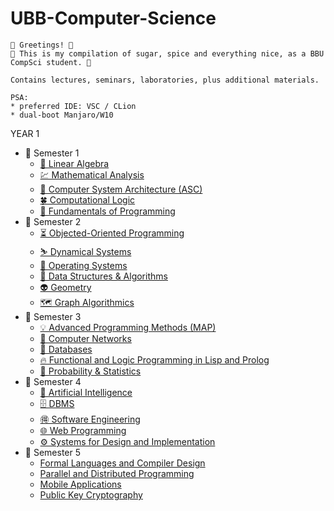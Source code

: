 # UBB-Computer-Science

    🔮 Greetings! 🔮
    🔮 This is my compilation of sugar, spice and everything nice, as a BBU CompSci student. 🔮

    Contains lectures, seminars, laboratories, plus additional materials.
    
    PSA:
    * preferred IDE: VSC / CLion
    * dual-boot Manjaro/W10
    
YEAR 1

<ul>
    <li> 📂 Semester 1
        <ul>
            <li>
                <a href="https://github.com/913-Fintina-Olivia/UBB-Computer-Science/tree/main/Semester%201/Linear%20Algebra">
                    🔢 Linear Algebra
                </a>
            </li>
            <li>
                <a href="https://github.com/913-Fintina-Olivia/UBB-Computer-Science/tree/main/Semester%201/Mathematical%20Analysis">
                    💹 Mathematical Analysis
                </a>
            </li>
            <li>
                    <a href="https://github.com/913-Fintina-Olivia/UBB-Computer-Science/tree/main/Semester%201/Computer%20System%20Architecture%20(ASC)">
                       🏥 Computer System Architecture (ASC)
                    </a>
                </li>
             <li>
                    <a href="https://github.com/913-Fintina-Olivia/UBB-Computer-Science/tree/main/Semester%201/Computational%20Logic">
                       🍀 Computational Logic
                    </a>
                </li>
            <li>
                    <a href="https://github.com/913-Fintina-Olivia/UBB-Computer-Science/tree/main/Semester%201/Fundamentals%20of%20Programming">
                       🐍 Fundamentals of Programming
                    </a>
                </li>
         </ul>
      </li>
    <li> 📂 Semester 2
        <ul>
                <li>
                    <a href="https://github.com/913-Fintina-Olivia/UBB-Computer-Science/tree/main/Semester%202/Object-Oriented%20Programming">
                       ⏳ Objected-Oriented Programming
                    </a>
                </li>
                 <li>
                    <a href="https://github.com/913-Fintina-Olivia/UBB-Computer-Science/tree/main/Semester%202/Dynamical%20Systems">
                       ⛷ Dynamical Systems
                    </a>
                </li>
                 <li>
                    <a href="https://github.com/913-Fintina-Olivia/UBB-Computer-Science/tree/main/Semester%202/Operating%20Systems">
                       🌟 Operating Systems
                    </a>
                </li>
                <li>
                    <a href="https://github.com/913-Fintina-Olivia/UBB-Computer-Science/tree/main/Semester%202/Data%20Structures%20%26%20Algorithms">
                       🤖 Data Structures & Algorithms
                    </a>
                </li>
                <li>
                    <a href="https://github.com/913-Fintina-Olivia/UBB-Computer-Science/tree/main/Semester%202/Geometry">
                       👽 Geometry
                    </a>
                </li>
                <li>
                    <a href="https://github.com/913-Fintina-Olivia/UBB-Computer-Science/tree/main/Semester%202/Graph%20Algorithmics">
                       🗺️ Graph Algorithmics
                    </a>
                </li>
        </ul>
    </li>
    <li> 📂 Semester 3
        <ul>
                <li>
                    <a href="https://github.com/913-Fintina-Olivia/UBB-Computer-Science/tree/main/Semester%203/Advanced%20Programming%20Methods%20(MAP)">
                       💡 Advanced Programming Methods (MAP)
                    </a>
                </li>
                 <li>
                    <a href="https://github.com/913-Fintina-Olivia/UBB-Computer-Science/tree/main/Semester%203/Computer%20Networks">
                       📡 Computer Networks
                    </a>
                </li>
                <li>
                    <a href="https://github.com/913-Fintina-Olivia/UBB-Computer-Science/tree/main/Semester%203/Databases">
                       🎇 Databases
                    </a>
                </li>
                <li>
                    <a href="https://github.com/913-Fintina-Olivia/UBB-Computer-Science/tree/main/Semester%203/Functional%20and%20Logic%20Programming">
                       🔥 Functional and Logic Programming in Lisp and Prolog
                    </a>
                </li>
                <li>
                    <a href="https://github.com/FintinaOlivia/UBB-Computer-Science/tree/main/Semester%203/Probability%20%26%20Statistics">
                       🎰 Probability & Statistics
                    </a>
                </li>
        </ul>
    </li>
     <li> 📂 Semester 4
        <ul>
                <li>
                    <a href="https://github.com/913-Fintina-Olivia/UBB-Computer-Science/tree/main/Semester%204/Artificial%20Intelligence">
                        🧠 Artificial Intelligence
                    </a>
                </li>
                 <li>
                    <a href="https://github.com/913-Fintina-Olivia/UBB-Computer-Science/tree/main/Semester%204/DBMS">
                       🗄️ DBMS
                    </a>
                </li>
                <li>
                    <a href="https://github.com/913-Fintina-Olivia/UBB-Computer-Science/tree/main/Semester%204/Software%20Engineering">
                       🉐 Software Engineering
                    </a>
                </li>
                <li>
                    <a href="https://github.com/913-Fintina-Olivia/UBB-Computer-Science/tree/main/Semester%204/Web%20Programming">
                       🌐 Web Programming
                    </a>
                </li>
                <li>
                    <a  href="https://github.com/FintinaOlivia/Travellers-Guild-Backend">
                      ⚙️ Systems for Design and Implementation
                    </a>
                </li>
        </ul>
    </li>
     <li> 📂 Semester 5
        <ul>
                <li>
                    <a href="https://github.com/FintinaOlivia/FLCD/tree/master">
                        Formal Languages and Compiler Design
                    </a>
                </li>
                <li>
                    <a href="https://github.com/FintinaOlivia/UBB-Computer-Science/tree/main/Semester%205/Parallel%20and%20Distributed%20Programming">
                        Parallel and Distributed Programming
                    </a>
                </li>
                <li>
                    <a href="https://github.com/FintinaOlivia/UBB-Computer-Science/tree/main/Semester%205/Mobile%Applications">
                        Mobile Applications
                    </a>
                </li>
                <li>
                    <a href="https://github.com/FintinaOlivia/UBB-Computer-Science/tree/main/Semester%205/Public%20Key%20Crpyography">
                        Public Key Cryptography
                    </a>
                </li>
        </ul>
     </li>
</ul>
